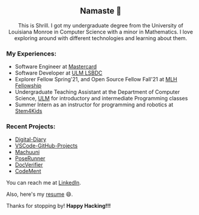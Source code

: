 <h2 align="center"> Namaste 🙏</h2>

<p align="center">This is Shrill. I got my undergraduate degree from the University of Louisiana Monroe in Computer Science with a minor in Mathematics. I love exploring around with different technologies and learning about them. <p>

### My Experiences:
- Software Engineer at [Mastercard](https://www.mastercard.us/en-us.html)
- Software Developer at [ULM LSBDC](https://www.louisianasbdc.org/lsbdc-at-university-of-louisiana-monroe)
- Explorer Fellow Spring'21, and Open Source Fellow Fall'21 at [MLH Fellowship](https://fellowship.mlh.io/)
- Undergraduate Teaching Assistant at the Department of Computer Science, [ULM](https://www.ulm.edu/) for introductory and intermediate Programming classes
- Summer Intern as an instructor for programming and robotics at [Stem4Kids](https://www.stem4kids.co/)

<!--
### My GitHub Stats:

<p align="left">
  <img width="52.25%" src="https://github-readme-stats.vercel.app/api?username=ShrillShrestha&show_icons=true&theme=tokyonight&line_height=48" />
  <img width="37%" src="https://github-readme-stats.vercel.app/api/top-langs/?username=ShrillShrestha&count_private=true&theme=tokyonight">
</p>
-->
### Recent Projects:
- [Digital-Diary](https://github.com/ShrillShrestha/digital-diary)
- [VSCode-GitHub-Projects](https://github.com/MLH-Fellowship/vscode-github-projects)
- [Machuuni](https://github.com/ShrillShrestha/Machuuni)
- [PoseRunner](https://github.com/MLH-Fellowship/PoseRunner)
- [DocVerifier](https://github.com/Open-Sourced-Olaf/DocVerifier)
- [CodeMent](https://github.com/RashikaKarki/Codement)

You can reach me at [LinkedIn](https://www.linkedin.com/in/shrillshrestha/).

Also, here's my [resume](https://drive.google.com/file/d/1RGy3wmpw0wwEzZMVpcpWiCrb1NcXQ_YR/view?usp=sharing) 😄.

<p>Thanks for stopping by! <strong> Happy Hacking!!! </strong> </p>
